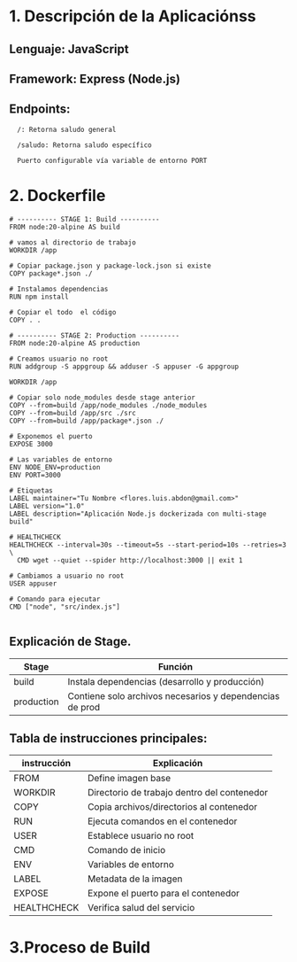 # 1. Descripción de la Aplicaciónss

## Lenguaje: JavaScript

## Framework: Express (Node.js)

## Endpoints:
```
  /: Retorna saludo general

  /saludo: Retorna saludo específico

  Puerto configurable vía variable de entorno PORT

```
# 2. Dockerfile

```
# ---------- STAGE 1: Build ----------
FROM node:20-alpine AS build

# vamos al directorio de trabajo
WORKDIR /app

# Copiar package.json y package-lock.json si existe
COPY package*.json ./

# Instalamos dependencias
RUN npm install

# Copiar el todo  el código
COPY . .

# ---------- STAGE 2: Production ----------
FROM node:20-alpine AS production

# Creamos usuario no root
RUN addgroup -S appgroup && adduser -S appuser -G appgroup

WORKDIR /app

# Copiar solo node_modules desde stage anterior
COPY --from=build /app/node_modules ./node_modules
COPY --from=build /app/src ./src
COPY --from=build /app/package*.json ./

# Exponemos el puerto
EXPOSE 3000

# Las variables de entorno
ENV NODE_ENV=production
ENV PORT=3000

# Etiquetas
LABEL maintainer="Tu Nombre <flores.luis.abdon@gmail.com>"
LABEL version="1.0"
LABEL description="Aplicación Node.js dockerizada con multi-stage build"

# HEALTHCHECK 
HEALTHCHECK --interval=30s --timeout=5s --start-period=10s --retries=3 \
  CMD wget --quiet --spider http://localhost:3000 || exit 1

# Cambiamos a usuario no root
USER appuser

# Comando para ejecutar
CMD ["node", "src/index.js"]


```
## Explicación de Stage.
Stage |Función |
|--------|------|
build |Instala dependencias (desarrollo y producción) |
production |Contiene solo archivos necesarios y dependencias de prod |

## Tabla de instrucciones principales:

instrucción |Explicación |
|--------|------|
FROM		|Define imagen base|
WORKDIR		|Directorio de trabajo dentro del contenedor|
COPY		|Copia archivos/directorios al contenedor|
RUN			|Ejecuta comandos en el contenedor|
USER		|Establece usuario no root|
CMD			|Comando de inicio|
ENV			|Variables de entorno|
LABEL		|Metadata de la imagen|
EXPOSE		|Expone el puerto para el contenedor|
HEALTHCHECK	|Verifica salud del servicio|

# 3.Proceso de Build
